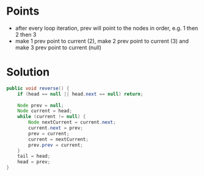 # Points

- after every loop iteration, prev will point to the nodes in order, e.g. 1 then 2 then 3
- make 1 prev point to current (2), make 2 prev point to current (3) and make 3 prev point to current (null)

# Solution

```java
public void reverse() {
    if (head == null || head.next == null) return;
    
    Node prev = null;
    Node current = head;
    while (current != null) {
        Node nextCurrent = current.next;
        current.next = prev;
        prev = current;
        current = nextCurrent;
        prev.prev = current;
    }
    tail = head;
    head = prev;
}
```
